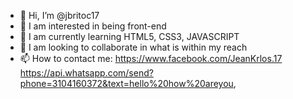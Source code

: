 - 👋 Hi, I’m @jbritoc17
- 👀 I am interested in being front-end
- 🌱 I am currently learning HTML5, CSS3, JAVASCRIPT
- 💞️ I am looking to collaborate in what is within my reach
- 📫 How to contact me:
https://www.facebook.com/JeanKrlos.17
https://api.whatsapp.com/send?phone=3104160372&text=hello%20how%20areyou,

<!---
jbritoc17/jbritoc17 is a ✨ special ✨ repository because its `README.md` (this file) appears on your GitHub profile.
You can click the Preview link to take a look at your changes.
--->
